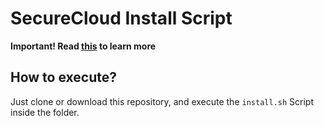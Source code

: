 # SecureCloud Install Script
<b> Important! Read [this](https://github.com/Strawberry-Software-Industries/SecureCloud/blob/main/README.md) to learn more </b>

## How to execute?
Just clone or download this repository, and execute the `install.sh` Script inside the folder.
